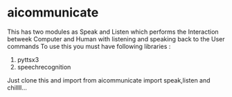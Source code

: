 # aicommunicate
This has two modules as Speak and Listen which performs the Interaction betweek Computer and Human with listening and speaking back to the User commands 
To use this you must have following libraries :
1. pyttsx3
2. speechrecognition

Just clone this and import 
from aicommunicate import speak,listen 
and chillll... 
